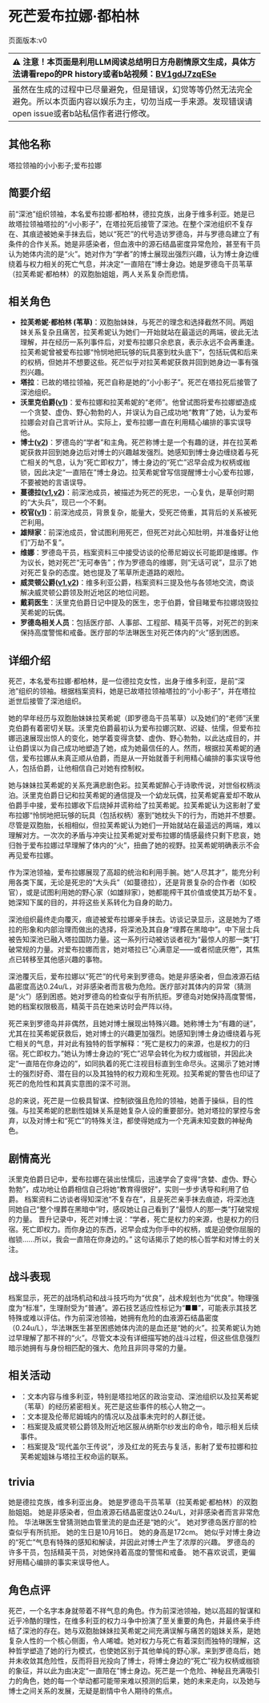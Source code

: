 # 死芒爱布拉娜·都柏林
页面版本:v0
 

| :warning: 注意！本页面是利用LLM阅读总结明日方舟剧情原文生成，具体方法请看repo的PR history或者b站视频：[BV1gdJ7zqESe](https://www.bilibili.com/video/BV1gdJ7zqESe/)         |
|:----------------------------|
| 虽然在生成的过程中已尽量避免，但是错误，幻觉等等仍然无法完全避免。所以本页面内容以娱乐为主，切勿当成一手来源。发现错误请open issue或者b站私信作者进行修改。|



## 其他名称
塔拉领袖的小小影子;爱布拉娜
## 简要介绍
前“深池”组织领袖，本名爱布拉娜·都柏林，德拉克族，出身于维多利亚。她是已故塔拉领袖塔拉的“小小影子”，在塔拉死后接管了深池。在整个深池组织不复存在、其痕迹被她亲手抹去后，她以“死芒”的代号造访罗德岛，并与罗德岛建立了有条件的合作关系。她是非感染者，但血液中的源石结晶密度异常危险，甚至有干员认为她体内流的是“火”。她对作为“学者”的博士展现出强烈兴趣，认为博士身边缠绕着与权力相关的死亡气息，并决定“一直陪在”博士身边。她是罗德岛干员苇草（拉芙希妮·都柏林）的双胞胎姐姐，两人关系复杂而悲情。
## 相关角色
-   **拉芙希妮·都柏林 (苇草)**：双胞胎妹妹，与死芒的理念和选择截然不同。两姐妹关系复杂且痛苦，拉芙希妮认为她们一开始就站在最遥远的两端，彼此无法理解，并在经历一系列事件后，对爱布拉娜只余悲哀，表示永远不会再重逢。拉芙希妮曾被爱布拉娜“怜悯地把玩够的玩具塞到枕头底下”，包括玩偶和后来的权柄，但她并不想要这些。死芒似乎对拉芙希妮获救并回到她身边一事有强烈兴趣。
-   **塔拉**：已故的塔拉领袖，死芒自称是她的“小小影子”。死芒在塔拉死后接管了深池组织。
-   **沃里克伯爵([v1](extended_char_wo_li_ke_bo_jue.md))**：爱布拉娜和拉芙希妮的“老师”。他曾试图将爱布拉娜塑造成一个贪婪、虚伪、野心勃勃的人，并误认为自己成功地“教育”了她，认为爱布拉娜会对自己言听计从。实际上，爱布拉娜一直在利用精心编排的事实误导他。
-   **博士([v2](../char_v3/extended_char_bo_shi.md))**：罗德岛的“学者”和主角。死芒称博士是一个有趣的谜，并在拉芙希妮获救并回到她身边后对博士的兴趣越发强烈。她感知到博士身边缠绕着与死亡相关的气息，认为“死亡即权力”，博士身边的“死亡”迟早会成为权柄或枷锁，因此决定“一直陪在”博士身边。拉芙希妮曾写信提醒博士小心爱布拉娜，不要被她的言语误导。
-   **蔓德拉([v1](extended_char_man_de_la.md),[v2](../char_v3/extended_char_man_de_la.md))**：前深池成员，被描述为死芒的死忠，一心复仇，是草创时期的“大头兵”，现已一个不剩。
-   **校官([v1](extended_char_xiao_guan.md))**：前深池成员，背景复杂，能量大，受死芒倚重，其背后的关系被死芒利用。
-   **雄辩家**：前深池成员，曾试图利用死芒，但死芒对此心知肚明，并准备好让他们“万劫不复”。
-   **维娜**：罗德岛干员，档案资料三中接受访谈的伦蒂尼姆议长可能即是维娜。作为议长，她对死芒“无可奉告”；作为罗德岛的维娜，则“无话可说”，显示了她对死芒复杂的态度。她也提及了苇草所走道路的艰险。
-   **威灵顿公爵([v1](extended_char_wei_ling_dun_gong_jue.md),[v2](../char_v3/extended_char_wei_ling_dun_gong_jue.md))**：维多利亚公爵，档案资料三提及他与各领地交流，商谈解决威灵顿公爵领及附近地区的地位问题。
-   **戴莉医生**：沃里克伯爵日记中提及的医生，忠于伯爵，曾目睹爱布拉娜烧毁拉芙希妮的玩偶。
-   **罗德岛相关人员**：包括医疗部、人事部、工程部、精英干员等，对死芒的到来保持高度警惕和戒备。医疗部的华法琳医生对死芒体内的“火”感到困惑。
## 详细介绍
死芒，本名爱布拉娜·都柏林，是一位德拉克女性，出身于维多利亚，是前“深池”组织的领袖。根据档案资料，她是已故塔拉领袖塔拉的“小小影子”，并在塔拉逝世后接管了深池组织。

她的早年经历与双胞胎妹妹拉芙希妮（即罗德岛干员苇草）以及她们的“老师”沃里克伯爵有着密切关联。沃里克伯爵最初认为爱布拉娜沉默、迟疑、怯懦，但爱布拉娜迅速展现出惊人的变化，她学着变得贪婪、虚伪、野心勃勃，以此达成目的，并让伯爵误以为自己成功地塑造了她，成为她最信任的人。然而，根据拉芙希妮的通信，爱布拉娜从未真正顺从伯爵，而是从一开始就善于利用精心编排的事实误导他人，包括伯爵，让他相信自己对她有控制权。

她与妹妹拉芙希妮的关系充满悲剧色彩。拉芙希妮醉心于诗歌传说，对世俗权柄淡泊。沃里克伯爵日记和拉芙希妮的通信提及一个幼龙玩偶，拉芙希妮喜爱却不敢从伯爵手中接，爱布拉娜收下后烧掉并谎称给了拉芙希妮。拉芙希妮认为这影射了爱布拉娜“怜悯地把玩够的玩具（包括权柄）塞到”她枕头下的行为，而她并不想要。尽管是双胞胎，长相相似，但拉芙希妮认为她们一开始就站在最遥远的两端，难以理解对方。一次次的矛盾与冲突让拉芙希妮对爱布拉娜的情感最终只剩下悲哀，她归咎于爱布拉娜过早理解了体内的“火”，扭曲了她的视野。拉芙希妮明确表示不会再见爱布拉娜。

作为深池领袖，爱布拉娜展现了高超的统治和利用手腕。她“人尽其才”，能充分利用各类下属，无论是死忠的“大头兵”（如蔓德拉），还是背景复杂的合作者（如校官），或是试图利用她的野心家（如雄辩家），她都能榨干其价值或使其万劫不复。她深知下属的目的，并将这些关系转化为自身的助力。

深池组织最终走向覆灭，痕迹被爱布拉娜亲手抹去。访谈记录显示，这是她为了塔拉的形象和内部治理而做出的选择，将深池及其自身“埋葬在黑暗中”。中下层士兵被告知深池已融入塔拉国防力量。这一系列行动被访谈者视为“最惊人的那一类”打破常规的力量。对爱布拉娜而言，她对塔拉已“心满意足——或者彻底厌倦”，其焦点已转移至其他感兴趣的事物。

深池覆灭后，爱布拉娜以“死芒”的代号来到罗德岛。她是非感染者，但血液源石结晶密度高达0.24u/L，对非感染者而言极为危险。医疗部对其体内的异常（猜测是“火”）感到困惑。她对罗德岛的检查似乎有所抗拒。罗德岛对她保持高度警惕，她的档案权限极高，精英干员在她来访时会严阵以待。

死芒来到罗德岛并非偶然，且她对博士展现出特殊兴趣。她称博士为“有趣的谜”，尤其在拉芙希妮获救后，她对博士的兴趣更加强烈。她感知到博士身边缠绕着与死亡相关的气息，并对此有独特的哲学解释：“死亡是权力的来源，也是权力的归宿。死亡即权力。”她认为博士身边的“死亡”迟早会转化为权力或枷锁，并因此决定“一直陪在你身边的”，如同执着的死亡注视目标直到生命尽头。这揭示了她对博士的强烈好奇、潜在目的以及其独特的权力观和生死观。拉芙希妮的警告也印证了死芒的危险性和其真实意图的深不可测。

总的来说，死芒是一位极具智谋、控制欲强且危险的领袖，她善于操纵，目的性强。与拉芙希妮的悲剧性姐妹关系是她复杂人设的重要部分。她对塔拉的掌控与舍弃，以及对博士和“死亡”的特殊关注，都使得她成为一个充满未知变数的神秘角色。
## 剧情高光
沃里克伯爵日记中，爱布拉娜在装出怯懦后，迅速学会了变得“贪婪、虚伪、野心勃勃”，成功地让伯爵相信自己将她“教育得很好”，实则一步步诱导和利用了伯爵。
档案资料二访谈者得知深池“不复存在”，且是死芒亲手抹去痕迹，将深池连同她自己“整个埋葬在黑暗中”时，感叹她让自己看到了“最惊人的那一类”打破常规的力量。
晋升记录中，死芒对博士说：“学者，死亡是权力的来源，也是权力的归宿。死亡即权力。而你身边的东西，迟早会成为你手中的权柄，或是迫使你屈服的枷锁......所以，我会一直陪在你身边的。” 这句话揭示了她的核心哲学和对博士的关注。
## 战斗表现
档案显示，死芒的战场机动和战斗技巧均为“优良”，战术规划也为“优良”。物理强度为“标准”，生理耐受为“普通”。源石技艺适应性标记为“■■”，可能表示其技艺特殊或难以评估。作为前深池领袖，她拥有危险的血液源石结晶密度（0.24u/L），华法琳医生甚至困惑她体内流的是血还是“她的火”。拉芙希妮认为她过早理解了那不祥的“火”。尽管文本没有详细描写她的战斗过程，但这些信息强烈暗示她拥有与身份相匹配的强大、危险且非同寻常的力量。
## 相关活动
-   ：文本内容与维多利亚，特别是塔拉地区的政治变动、深池组织以及拉芙希妮（苇草）的经历紧密相关。死芒是这些事件的核心人物之一。
-   ：文本提及伦蒂尼姆城内的情况以及战事未完时的人群迁徙。
-   ：档案提及威灵顿公爵领及附近地区服从纳斯尔纱发出的命令，暗示相关后续事件。
-   ：档案提及“现代盖尔王传说”，涉及红龙的死去与复活，影射了爱布拉娜和拉芙希妮姐妹与塔拉王权命运的联系。
## trivia
她是德拉克族，维多利亚出身。
她是罗德岛干员苇草（拉芙希妮·都柏林）的双胞胎姐姐。
她是非感染者，但血液源石结晶密度达0.24u/L，对非感染者而言非常危险。
华法琳医生曾猜测她血管里流的是血还是“她的火”。
她对罗德岛医疗部的检查似乎有所抗拒。
她的生日是10月16日。
她的身高是172cm。
她似乎对博士身边的“死亡”气息有特殊的感知和解读，并因此对博士产生了浓厚的兴趣。
罗德岛的许多干员，包括精英干员，对她保持着高度的警惕和戒备。
她不喜欢说谎，更偏好用精心编排的事实来误导他人。
## 角色点评
死芒，一个名字本身就带着不祥气息的角色。作为前深池领袖，她以高超的智谋和近乎冷酷的理性，在维多利亚的权力斗争中扮演了至关重要的角色，并最终亲手终结了深池的存在。她与双胞胎妹妹拉芙希妮之间充满误解与痛苦的姐妹关系，是她复杂人性的一个核心侧面，令人唏嘘。她对权力与死亡有着深刻而独特的理解，这种哲学塑造了她的行为模式，也使她区别于其他单纯的野心家。来到罗德岛后，她并未收敛其危险性，反而将目光投向了博士，将博士身边的“死亡”视为权柄或枷锁的象征，并以此为由决定“一直陪在”博士身边。死芒是一个危险、神秘且充满吸引力的角色，她的每一个举动都可能带来难以预测的后果，她的未来走向，以及她与博士之间关系的发展，无疑是剧情中令人期待的焦点。